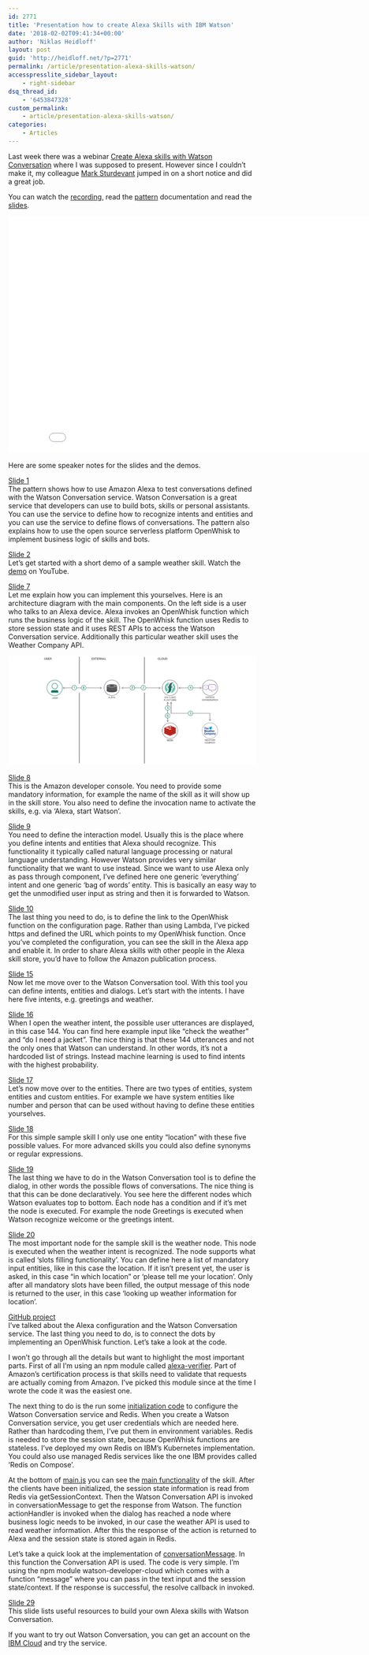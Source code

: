 ```yaml
---
id: 2771
title: 'Presentation how to create Alexa Skills with IBM Watson'
date: '2018-02-02T09:41:34+00:00'
author: 'Niklas Heidloff'
layout: post
guid: 'http://heidloff.net/?p=2771'
permalink: /article/presentation-alexa-skills-watson/
accesspresslite_sidebar_layout:
    - right-sidebar
dsq_thread_id:
    - '6453847328'
custom_permalink:
    - article/presentation-alexa-skills-watson/
categories:
    - Articles
---
```


Last week there was a webinar [Create Alexa skills with Watson Conversation](https://www.youtube.com/watch?v=SJK-7srI1FU) where I was supposed to present. However since I couldn’t make it, my colleague [Mark Sturdevant](https://github.com/markstur) jumped in on a short notice and did a great job.

You can watch the [recording](https://www.youtube.com/watch?v=SJK-7srI1FU), read the [pattern](https://developer.ibm.com/code/patterns/create-an-alexa-skill-with-serverless-and-a-conversation/) documentation and read the [slides](https://www.slideshare.net/niklasheidloff/create-alexa-skills-using-ibm-watson-conversation-and-apache-openwhisk).

<iframe allowfullscreen="" frameborder="0" height="480" src="//www.youtube.com/embed/SJK-7srI1FU" width="853"></iframe>

Here are some speaker notes for the slides and the demos.

[Slide 1](https://www.slideshare.net/niklasheidloff/create-alexa-skills-using-ibm-watson-conversation-and-apache-openwhisk/1)  
The pattern shows how to use Amazon Alexa to test conversations defined with the Watson Conversation service. Watson Conversation is a great service that developers can use to build bots, skills or personal assistants. You can use the service to define how to recognize intents and entities and you can use the service to define flows of conversations. The pattern also explains how to use the open source serverless platform OpenWhisk to implement business logic of skills and bots.

[Slide 2](https://www.slideshare.net/niklasheidloff/create-alexa-skills-using-ibm-watson-conversation-and-apache-openwhisk/2)  
Let’s get started with a short demo of a sample weather skill. Watch the [demo](https://www.youtube.com/watch?v=OqNgvqholjk) on YouTube.

[Slide 7](https://www.slideshare.net/niklasheidloff/create-alexa-skills-using-ibm-watson-conversation-and-apache-openwhisk/7)  
Let me explain how you can implement this yourselves. Here is an architecture diagram with the main components. On the left side is a user who talks to an Alexa device. Alexa invokes an OpenWhisk function which runs the business logic of the skill. The OpenWhisk function uses Redis to store session state and it uses REST APIs to access the Watson Conversation service. Additionally this particular weather skill uses the Weather Company API.

![image](/assets/img/2017/11/alexa-architecture-final.png)

[Slide 8](https://www.slideshare.net/niklasheidloff/create-alexa-skills-using-ibm-watson-conversation-and-apache-openwhisk/8)  
This is the Amazon developer console. You need to provide some mandatory information, for example the name of the skill as it will show up in the skill store. You also need to define the invocation name to activate the skills, e.g. via ‘Alexa, start Watson’.

[Slide 9](https://www.slideshare.net/niklasheidloff/create-alexa-skills-using-ibm-watson-conversation-and-apache-openwhisk/9)  
You need to define the interaction model. Usually this is the place where you define intents and entities that Alexa should recognize. This functionality it typically called natural language processing or natural language understanding. However Watson provides very similar functionality that we want to use instead. Since we want to use Alexa only as pass through component, I’ve defined here one generic ‘everything’ intent and one generic ‘bag of words’ entity. This is basically an easy way to get the unmodified user input as string and then it is forwarded to Watson.

[Slide 10](https://www.slideshare.net/niklasheidloff/create-alexa-skills-using-ibm-watson-conversation-and-apache-openwhisk/10)  
The last thing you need to do, is to define the link to the OpenWhisk function on the configuration page. Rather than using Lambda, I’ve picked https and defined the URL which points to my OpenWhisk function. Once you’ve completed the configuration, you can see the skill in the Alexa app and enable it. In order to share Alexa skills with other people in the Alexa skill store, you’d have to follow the Amazon publication process.

[Slide 15](https://www.slideshare.net/niklasheidloff/create-alexa-skills-using-ibm-watson-conversation-and-apache-openwhisk/15)  
Now let me move over to the Watson Conversation tool. With this tool you can define intents, entities and dialogs. Let’s start with the intents. I have here five intents, e.g. greetings and weather.

[Slide 16](https://www.slideshare.net/niklasheidloff/create-alexa-skills-using-ibm-watson-conversation-and-apache-openwhisk/16)  
When I open the weather intent, the possible user utterances are displayed, in this case 144. You can find here example input like “check the weather” and “do I need a jacket”. The nice thing is that these 144 utterances and not the only ones that Watson can understand. In other words, it’s not a hardcoded list of strings. Instead machine learning is used to find intents with the highest probability.

[Slide 17](https://www.slideshare.net/niklasheidloff/create-alexa-skills-using-ibm-watson-conversation-and-apache-openwhisk/17)  
Let’s now move over to the entities. There are two types of entities, system entities and custom entities. For example we have system entities like number and person that can be used without having to define these entities yourselves.

[Slide 18](https://www.slideshare.net/niklasheidloff/create-alexa-skills-using-ibm-watson-conversation-and-apache-openwhisk/18)  
For this simple sample skill I only use one entity “location” with these five possible values. For more advanced skills you could also define synonyms or regular expressions.

[Slide 19](https://www.slideshare.net/niklasheidloff/create-alexa-skills-using-ibm-watson-conversation-and-apache-openwhisk/19)  
The last thing we have to do in the Watson Conversation tool is to define the dialog, in other words the possible flows of conversations. The nice thing is that this can be done declaratively. You see here the different nodes which Watson evaluates top to bottom. Each node has a condition and if it’s met the node is executed. For example the node Greetings is executed when Watson recognize welcome or the greetings intent.

[Slide 20](https://www.slideshare.net/niklasheidloff/create-alexa-skills-using-ibm-watson-conversation-and-apache-openwhisk/20)  
The most important node for the sample skill is the weather node. This node is executed when the weather intent is recognized. The node supports what is called ‘slots filling functionality’. You can define here a list of mandatory input entities, like in this case the location. If it isn’t present yet, the user is asked, in this case “in which location” or ‘please tell me your location’. Only after all mandatory slots have been filled, the output message of this node is returned to the user, in this case ‘looking up weather information for location’.

[GitHub project](https://github.com/IBM/alexa-skill-watson-conversation)  
I’ve talked about the Alexa configuration and the Watson Conversation service. The last thing you need to do, is to connect the dots by implementing an OpenWhisk function. Let’s take a look at the code.

I won’t go through all the details but want to highlight the most important parts. First of all I’m using an npm module called [alexa-verifier](https://github.com/IBM/alexa-skill-watson-conversation/blob/master/main.js#L19). Part of Amazon’s certification process is that skills need to validate that requests are actually coming from Amazon. I’ve picked this module since at the time I wrote the code it was the easiest one.

The next thing to do is the run some [initialization code](https://github.com/IBM/alexa-skill-watson-conversation/blob/master/main.js#L57) to configure the Watson Conversation service and Redis. When you create a Watson Conversation service, you get user credentials which are needed here. Rather than hardcoding them, I’ve put them in environment variables. Redis is needed to store the session state, because OpenWhisk functions are stateless. I’ve deployed my own Redis on IBM’s Kubernetes implementation. You could also use managed Redis services like the one IBM provides called ‘Redis on Compose’.

At the bottom of [main.js](https://github.com/IBM/alexa-skill-watson-conversation/blob/master/main.js) you can see the [main functionality](https://github.com/IBM/alexa-skill-watson-conversation/blob/master/main.js#L256) of the skill. After the clients have been initialized, the session state information is read from Redis via getSessionContext. Then the Watson Conversation API is invoked in conversationMessage to get the response from Watson. The function actionHandler is invoked when the dialog has reached a node where business logic needs to be invoked, in our case the weather API is used to read weather information. After this the response of the action is returned to Alexa and the session state is stored again in Redis.

Let’s take a quick look at the implementation of [conversationMessage](https://github.com/IBM/alexa-skill-watson-conversation/blob/master/main.js#L95). In this function the Conversation API is used. The code is very simple. I’m using the npm module watson-developer-cloud which comes with a function “message” where you can pass in the text input and the session state/context. If the response is successful, the resolve callback in invoked.

[Slide 29](https://www.slideshare.net/niklasheidloff/create-alexa-skills-using-ibm-watson-conversation-and-apache-openwhisk/29)  
This slide lists useful resources to build your own Alexa skills with Watson Conversation.

If you want to try out Watson Conversation, you can get an account on the [IBM Cloud](http://ibm.biz/nheidloff) and try the service.